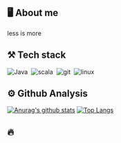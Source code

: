 ## :desktop_computer:  About me

less is more

## :hammer_and_pick: Tech stack

![Java](https://img.shields.io/badge/-Java-333333?style=flat&logo=Java&logoColor=FFA518)&nbsp;
![scala](https://img.shields.io/badge/scala-red?style=flat&logo=Scala&logoColor=FFA518)&nbsp;
![git](https://img.shields.io/badge/git-white?style=flat&logo=git&logoColor=FFA518)&nbsp;
![linux](https://img.shields.io/badge/linux-white?style=flat&logo=linux&logoColor=000)&nbsp;

## :gear:  Github Analysis

[![Anurag's github stats](https://github-readme-stats.vercel.app/api?username=vran-dev&hide_title=true)](https://blog.cc1234.cc)
[![Top Langs](https://github-readme-stats.vercel.app/api/top-langs/?username=vran-dev&layout=compact&langs_count=6&exclude_repo=vran-dev.github.io)](https://github.com/vran-dev)


## :fire:
